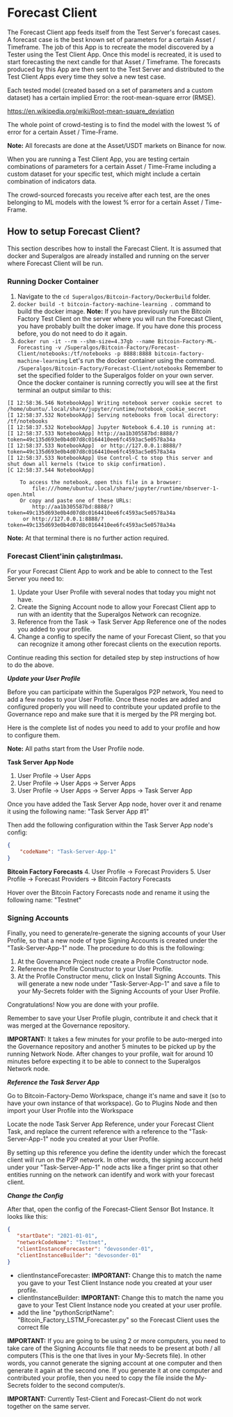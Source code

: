 # Forecast Client

The Forecast Client app feeds itself from the Test Server's forecast cases. A forecast case is the best known set of parameters for a certain Asset / Timeframe. The job of this App is to recreate the model discovered by a Tester using the Test Client App.  Once this model is recreated, it is used to start forecasting the next candle for that Asset / Timeframe. The forecasts produced by this App are then sent to the Test Server and distributed to the Test Client Apps every time they solve a new test case.

Each tested model (created based on a set of parameters and a custom dataset) has a certain implied Error: the root-mean-square error (RMSE).

https://en.wikipedia.org/wiki/Root-mean-square_deviation

The whole point of crowd-testing is to find the model with the lowest % of error for a certain Asset / Time-Frame.

**Note:** All forecasts are done at the Asset/USDT markets on Binance for now.

When you are running a Test Client App, you are testing certain combinations of parameters for a certain Asset / Time-Frame including a custom dataset for your specific test, which might include a certain combination of indicators data.

The crowd-sourced forecasts you receive after each test, are the ones belonging to ML models with the lowest % error for a certain Asset / Time-Frame.

## How to setup Forecast Client?
This section describes how to install the Farecast Client. It is assumed that docker and Superalgos are already installed and running on the server where Forecast Client will be run.

### Running Docker Container

1. Navigate to the `cd Superalgos/Bitcoin-Factory/DockerBuild` folder.
2. `docker build -t bitcoin-factory-machine-learning .` command to build the docker image.
**Note:** If you have previously run the Bitcoin Factory Test Client on the server where you will run the Forecast Client, you have probably built the doker image. If you have done this process before, you do not need to do it again.
3. `docker run -it --rm --shm-size=4.37gb --name Bitcoin-Factory-ML-Forecasting -v /Superalgos/Bitcoin-Factory/Forecast-Client/notebooks:/tf/notebooks -p 8888:8888 bitcoin-factory-machine-learning` Let's run the docker container using the command. `/Superalgos/Bitcoin-Factory/Forecast-Client/notebooks` Remember to set the specified folder to the Superalgos folder on your own server.
   Once the docker container is running correctly you will see at the first terminal an output similar to this:

```text
[I 12:58:36.546 NotebookApp] Writing notebook server cookie secret to /home/ubuntu/.local/share/jupyter/runtime/notebook_cookie_secret
[I 12:58:37.532 NotebookApp] Serving notebooks from local directory: /tf/notebooks
[I 12:58:37.532 NotebookApp] Jupyter Notebook 6.4.10 is running at:
[I 12:58:37.533 NotebookApp] http://aa1b305587bd:8888/?token=49c135d693e0b4d07d8c0164410ee6fc4593ac5e0578a34a
[I 12:58:37.533 NotebookApp]  or http://127.0.0.1:8888/?token=49c135d693e0b4d07d8c0164410ee6fc4593ac5e0578a34a
[I 12:58:37.533 NotebookApp] Use Control-C to stop this server and shut down all kernels (twice to skip confirmation).
[C 12:58:37.544 NotebookApp]

    To access the notebook, open this file in a browser:
        file:///home/ubuntu/.local/share/jupyter/runtime/nbserver-1-open.html
    Or copy and paste one of these URLs:
        http://aa1b305587bd:8888/?token=49c135d693e0b4d07d8c0164410ee6fc4593ac5e0578a34a
     or http://127.0.0.1:8888/?token=49c135d693e0b4d07d8c0164410ee6fc4593ac5e0578a34a
```
**Note:** At that terminal there is no further action required.

### Forecast Client'inin çalıştırılması.
For your Forecast Client App to work and be able to connect to the Test Server you need to:

1. Update your User Profile with several nodes that today you might not have.
2. Create the Signing Account node to allow your Forecast Client app to run with an identity that the Superalgos Network can recognize.
3. Reference from the Task -> Task Server App Reference one of the nodes you added to your profile.
4. Change a config to specify the name of your Forecast Client, so that you can recognize it among other forecast clients on the execution reports.

Continue reading this section for detailed step by step instructions of how to do the above.

***Update your User Profile***

Before you can participate within the Superalgos P2P network, You need to add a few nodes to your User Profile. Once these nodes are added and configured properly you will need to contribute your updated profile to the Governance repo and make sure that it is merged by the PR merging bot.

Here is the complete list of nodes you need to add to your profile and how to configure them.

**Note:** All paths start from the User Profile node.

**Task Server App Node**
1. User Profile -> User Apps
2. User Profile -> User Apps -> Server Apps
3. User Profile -> User Apps -> Server Apps -> Task Server App

Once you have added the Task Server App node, hover over it and rename it using the following name: "Task Server App #1"

Then add the following configuration within the Task Server App node's config:
```json
{
    "codeName": "Task-Server-App-1"
}
 ```

**Bitcoin Factory Forecasts**
4. User Profile -> Forecast Providers
5. User Profile -> Forecast Providers -> Bitcoin Factory Forecasts

Hover over the Bitcoin Factory Forecasts node and rename it using the following name: "Testnet"

### Signing Accounts

Finally, you need to generate/re-generate the signing accounts of your User Profile, so that a new node of type Signing Accounts is created under the "Task-Server-App-1" node. The procedure to do this is the following:

1. At the Governance Project node create a Profile Constructor node.
2. Reference the Profile Constructor to your User Profile.
3. At the Profile Constructor menu, click on Install Signing Accounts. This will generate a new node under "Task-Server-App-1" and save a file to your My-Secrets folder with the Signing Accounts of your User Profile.

Congratulations! Now you are done with your profile.

Remember to save your User Profile plugin, contribute it and check that it was merged at the Governance repository.

**IMPORTANT:** It takes a few minutes for your profile to be auto-merged into the Governance repository and another 5 minutes to be picked up by the running Network Node. After changes to your profile, wait for around 10 minutes before expecting it to be able to connect to the Superalgos Network node.

***Reference the Task Server App***

Go to Bitcoin-Factory-Demo Workspace, change it's name and save it (so to have your own instance of that workspace). Go to Plugins Node and then import your User Profile into the Workspace

Locate the node Task Server App Reference, under your Forecast Client Task, and replace the current reference with a reference to the "Task-Server-App-1" node you created at your User Profile.

By setting up this reference you define the identity under which the forecast client will run on the P2P network. In other words, the signing account held under your "Task-Server-App-1" node acts like a finger print so that other entities running on the network can identify and work with your forecast client.

***Change the Config***

After that, open the config of the Forecast-Client Sensor Bot Instance. It looks like this:

```json
{
   "startDate": "2021-01-01",
   "networkCodeName": "Testnet",
   "clientInstanceForecaster": "devosonder-01",
   "clientInstanceBuilder": "devosonder-01"
}
```

* clientInstanceForecaster: **IMPORTANT:** Change this to match the name you gave to your Test Client Instance node you created at your user profile.
* clientInstanceBuilder: **IMPORTANT:** Change this to match the name you gave to your Test Client Instance node you created at your user profile.
* add the line "pythonScriptName": "Bitcoin_Factory_LSTM_Forecaster.py" so the Forecast Client uses the correct file

**IMPORTANT:** If you are going to be using 2 or more computers, you need to take care of the Signing Accounts file that needs to be present at both / all computers (This is the one that lives in your My-Secrets file). In other words, you cannot generate the signing account at one computer and then generate it again at the second one. If you generate it at one computer and contributed your profile, then you need to copy the file inside the My-Secrets folder to the second computer/s.

**IMPORTANT:** Currently Test-Client and Forecast-Client do not work together on the same server.
